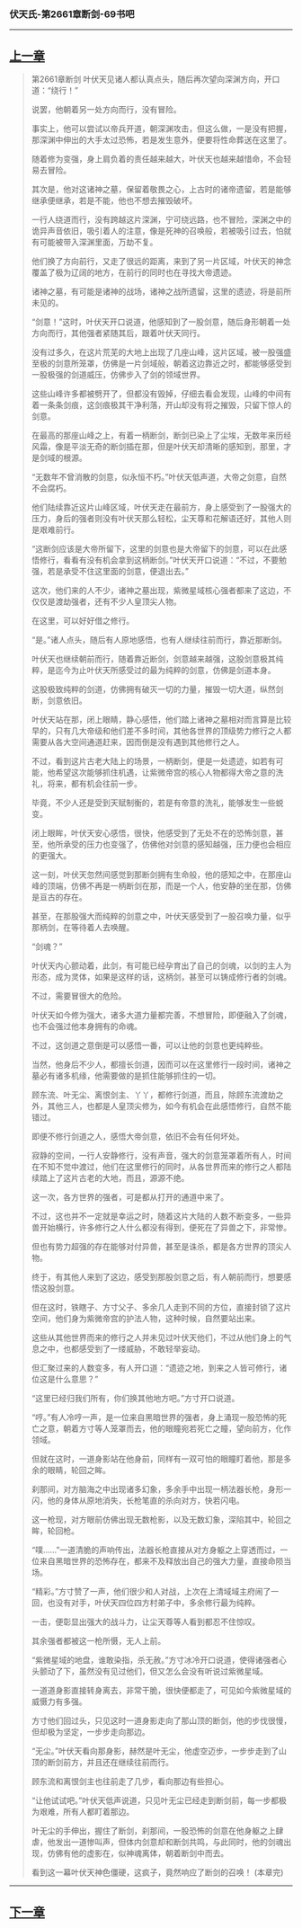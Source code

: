 ### 伏天氏-第2661章断剑-69书吧

--------
[上一章](./a47aa55f1a468bf3668fea3da3886f38.md)
--------


>
>
>
>第2661章断剑
>叶伏天见诸人都认真点头，随后再次望向深渊方向，开口道：“绕行！”
>
>说罢，他朝着另一处方向而行，没有冒险。
>
>事实上，他可以尝试以帝兵开道，朝深渊攻击，但这么做，一是没有把握，那深渊中伸出的大手太过恐怖，若是发生意外，便要将性命葬送在这里了。
>
>随着修为变强，身上肩负着的责任越来越大，叶伏天也越来越惜命，不会轻易去冒险。
>
>其次是，他对这诸神之墓，保留着敬畏之心，上古时的诸帝遗留，若是能够继承便继承，若是不能，他也不想去摧毁破坏。
>
>一行人绕道而行，没有跨越这片深渊，宁可绕远路，也不冒险，深渊之中的诡异声音依旧，吸引着人的注意，像是死神的召唤般，若被吸引过去，怕就有可能被带入深渊里面，万劫不复。
>
>他们换了方向前行，又走了很远的距离，来到了另一片区域，叶伏天的神念覆盖了极为辽阔的地方，在前行的同时也在寻找大帝遗迹。
>
>诸神之墓，有可能是诸神的战场，诸神之战所遗留，这里的遗迹，将是前所未见的。
>
>“剑意！”这时，叶伏天开口说道，他感知到了一股剑意，随后身形朝着一处方向而行，其他强者紧随其后，跟着叶伏天同行。
>
>没有过多久，在这片荒芜的大地上出现了几座山峰，这片区域，被一股强盛至极的剑意所笼罩，仿佛是一片剑域般，朝着这边靠近之时，都能够感受到一股极强的剑道威压，仿佛步入了剑的领域世界。
>
>这些山峰许多都被劈开了，但都没有毁掉，仔细去看会发现，山峰的中间有着一条条剑痕，这剑痕极其干净利落，开山却没有将之摧毁，只留下惊人的剑意。
>
>在最高的那座山峰之上，有着一柄断剑，断剑已染上了尘埃，无数年来历经风霜，像是平淡无奇的断剑插在那，但是叶伏天却清晰的感知到，那里，才是剑域的根源。
>
>“无数年不曾消散的剑意，似永恒不朽。”叶伏天低声道，大帝之剑意，自然不会腐朽。
>
>他们陆续靠近这片山峰区域，叶伏天走在最前方，身上感受到了一股强大的压力，身后的强者则没有叶伏天那么轻松，尘天尊和花解语还好，其他人则是艰难前行。
>
>“这断剑应该是大帝所留下，这里的剑意也是大帝留下的剑意，可以在此感悟修行，看看有没有机会拿到这柄断剑。”叶伏天开口说道：“不过，不要勉强，若是承受不住这里面的剑意，便退出去。”
>
>这次，他们来的人不少，诸神之墓出现，紫微星域核心强者都来了这边，不仅仅是渡劫强者，还有不少人皇顶尖人物。
>
>在这里，可以好好借之修行。
>
>“是。”诸人点头，随后有人原地感悟，也有人继续往前而行，靠近那断剑。
>
>叶伏天也继续朝前而行，随着靠近断剑，剑意越来越强，这股剑意极其纯粹，是迄今为止叶伏天所感受过的最为纯粹的剑意，仿佛是剑道本身。
>
>这股极致纯粹的剑道，仿佛拥有破灭一切的力量，摧毁一切大道，纵然剑断，剑意依旧。
>
>叶伏天站在那，闭上眼睛，静心感悟，他们踏上诸神之墓相对而言算是比较早的，只有几大帝级和他们差不多时间，其他各世界的顶级势力修行之人都需要从各大空间通道赶来，因而倒是没有遇到其他修行之人。
>
>不过，看到这片古老大陆上的场景，一柄断剑，便是一处遗迹，如若有可能，他希望这次能够抓住机遇，让紫微帝宫的核心人物都得大帝之意的洗礼，将来，都有机会往前一步。
>
>毕竟，不少人还是受到天赋制衡的，若是有帝意的洗礼，能够发生一些蜕变。
>
>闭上眼眸，叶伏天安心感悟，很快，他感受到了无处不在的恐怖剑意，甚至，他所承受的压力也变强了，仿佛他对剑意的感知越强，压力便也会相应的更强大。
>
>这一刻，叶伏天忽然间感觉到那断剑拥有生命般，他的感知之中，在那座山峰的顶端，仿佛不再是一柄断剑在那，而是一个人，他安静的坐在那，仿佛是亘古的存在。
>
>甚至，在那股强大而纯粹的剑意之中，叶伏天感受到了一股召唤力量，似乎那柄剑，在等待着人去唤醒。
>
>“剑魂？”
>
>叶伏天内心颤动着，此剑，有可能已经孕育出了自己的剑魂，以剑的主人为形态，成为灵体，如果是这样的话，这柄剑，甚至可以铸成修行者的剑魂。
>
>不过，需要冒很大的危险。
>
>叶伏天如今修为强大，诸多大道力量都完善，不想冒险，即便融入了剑魂，也不会强过他本身拥有的命魂。
>
>不过，这剑道之意倒是可以感悟一番，可以让他的剑意也更纯粹些。
>
>当然，他身后不少人，都擅长剑道，因而可以在这里修行一段时间，诸神之墓必有诸多机缘，他需要做的是抓住能够抓住的一切。
>
>顾东流、叶无尘、离恨剑主、丫丫，都修行剑道，而且，除顾东流渡劫之外，其他三人，也都是人皇顶尖修为，如今有机会在此感悟修行，自然不能错过。
>
>即便不修行剑道之人，感悟大帝剑意，依旧不会有任何坏处。
>
>寂静的空间，一行人安静修行，没有声音，强大的剑意笼罩着所有人，时间在不知不觉中渡过，他们在这里修行的同时，从各世界而来的修行之人都陆续踏上了这片古老的大地，而且，源源不绝。
>
>这一次，各方世界的强者，可是都从打开的通道中来了。
>
>不过，这也并不一定就是幸运之时，随着这片大陆的人数不断变多，一些异兽开始横行，许多修行之人什么都没有得到，便死在了异兽之下，非常惨。
>
>但也有势力超强的存在能够对付异兽，甚至是诛杀，都是各方世界的顶尖人物。
>
>终于，有其他人来到了这边，感受到那股剑意之后，有人朝前而行，想要感悟这股剑意。
>
>但在这时，铁瞎子、方寸父子、多余几人走到不同的方位，直接封锁了这片空间，他们身为紫微帝宫的护法人物，这种时候，自然要站出来。
>
>这些从其他世界而来的修行之人并未见过叶伏天他们，不过从他们身上的气息之中，也都感受到了一缕威胁，不敢轻举妄动。
>
>但汇聚过来的人数变多，有人开口道：“遗迹之地，到来之人皆可修行，诸位这是什么意思？”
>
>“这里已经归我们所有，你们换其他地方吧。”方寸开口说道。
>
>“哼。”有人冷哼一声，是一位来自黑暗世界的强者，身上涌现一股恐怖的死亡之意，朝着方寸等人笼罩而去，他的眼瞳宛若死亡之瞳，望向前方，化作领域。
>
>但就在这时，一道身影站在他身前，同样有一双可怕的眼瞳盯着他，那是多余的眼睛，轮回之眸。
>
>刹那间，对方脑海之中出现诸多幻象，多余手中出现一柄法器长枪，身形一闪，他的身体从原地消失，长枪笔直的杀向对方，快若闪电。
>
>这一枪现，对方眼前仿佛出现无数枪影，以及无数幻象，深陷其中，轮回之眸，轮回枪。
>
>“噗……”一道清脆的声响传出，法器长枪直接从对方身躯之上穿透而过，一位来自黑暗世界的恐怖存在，都来不及释放出自己的强大力量，直接命陨当场。
>
>“精彩。”方寸赞了一声，他们很少和人对战，上次在上清域域主府闹了一回，也没有对手，叶伏天四位四方村弟子中，多余修行最为纯粹。
>
>一击，便彰显出强大的战斗力，让尘天尊等人看到都忍不住惊叹。
>
>其余强者都被这一枪所慑，无人上前。
>
>“紫微星域的地盘，谁敢染指，杀无赦。”方寸冰冷开口说道，使得诸强者心头颤动了下，虽然没有见过他们，但又怎么会没有听说过紫微星域。
>
>一道道身影直接转身离去，非常干脆，很快便都走了，可见如今紫微星域的威慑力有多强。
>
>方寸他们回过头，只见这时一道身影走向了那山顶的断剑，他的步伐很慢，但却极为坚定，一步步走向那边。
>
>“无尘。”叶伏天看向那身影，赫然是叶无尘，他虚空迈步，一步步走到了山顶的断剑前方，并且还在继续往前而行。
>
>顾东流和离恨剑主也往前走了几步，看向那边有些担心。
>
>“让他试试吧。”叶伏天低声说道，只见叶无尘已经走到断剑前，每一步都极为艰难，所有人都盯着那边。
>
>叶无尘的手伸出，握住了断剑，刹那间，一股恐怖的剑意在他身躯之上肆虐，他发出一道惨叫声，但体内剑意却和断剑共鸣，与此同时，他的剑魂出现，仿佛有他的虚影在，似神魂离体，朝着断剑中而去。
>
>看到这一幕叶伏天神色僵硬，这疯子，竟然响应了断剑的召唤！
>(本章完)
>
>

--------
[下一章](./77c12349039fbbf9d7d1e219197296f7.md)
--------
